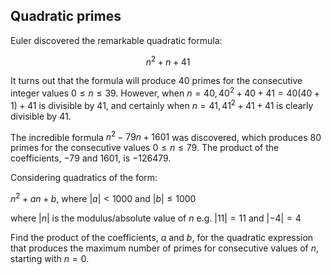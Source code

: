## Quadratic primes

Euler discovered the remarkable quadratic formula:

$$
n^2+n+41
$$

It turns out that the formula will produce $40$ primes for the consecutive integer values $0\le n\le 39$. However, when $n=40,40^2+40+41=40(40+1)+41$ is divisible by $41$, and certainly when $n=41,41^2+41+41$ is clearly divisible by $41$.

The incredible formula $n^2-79n+1601$ was discovered, which produces $80$ primes for the consecutive values $0\le n\le 79$. The product of the coefficients, $−79$ and $1601$, is $−126479$.

Considering quadratics of the form:

$n^2+an+b$, where $|a|\lt 1000$ and $|b| \le 1000$

where $|n|$ is the modulus/absolute value of $n$
e.g. $|11|=11$ and $|-4| = 4$


Find the product of the coefficients, $a$ and $b$, for the quadratic expression that produces the maximum number of primes for consecutive values of $n$, starting with $n=0$.
